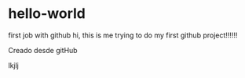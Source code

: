 # hello-world
first job with github
hi, this is me trying to do my first github project!!!!!!

<html>
<body>
  <p>Creado desde gitHub </p>
</body>
</html>
lkjlj
